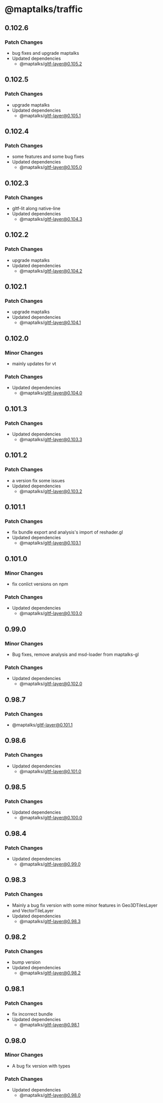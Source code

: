 # @maptalks/traffic

## 0.102.6

### Patch Changes

- bug fixes and upgrade maptalks
- Updated dependencies
  - @maptalks/gltf-layer@0.105.2

## 0.102.5

### Patch Changes

- upgrade maptalks
- Updated dependencies
  - @maptalks/gltf-layer@0.105.1

## 0.102.4

### Patch Changes

- some features and some bug fixes
- Updated dependencies
  - @maptalks/gltf-layer@0.105.0

## 0.102.3

### Patch Changes

- gltf-lit along native-line
- Updated dependencies
  - @maptalks/gltf-layer@0.104.3

## 0.102.2

### Patch Changes

- upgrade maptalks
- Updated dependencies
  - @maptalks/gltf-layer@0.104.2

## 0.102.1

### Patch Changes

- upgrade maptalks
- Updated dependencies
  - @maptalks/gltf-layer@0.104.1

## 0.102.0

### Minor Changes

- mainly updates for vt

### Patch Changes

- Updated dependencies
  - @maptalks/gltf-layer@0.104.0

## 0.101.3

### Patch Changes

- Updated dependencies
  - @maptalks/gltf-layer@0.103.3

## 0.101.2

### Patch Changes

- a version fix some issues
- Updated dependencies
  - @maptalks/gltf-layer@0.103.2

## 0.101.1

### Patch Changes

- fix bundle export and analysis's import of reshader.gl
- Updated dependencies
  - @maptalks/gltf-layer@0.103.1

## 0.101.0

### Minor Changes

- fix conlict versions on npm

### Patch Changes

- Updated dependencies
  - @maptalks/gltf-layer@0.103.0

## 0.99.0

### Minor Changes

- Bug fixes, remove analysis and msd-loader from maptalks-gl

### Patch Changes

- Updated dependencies
  - @maptalks/gltf-layer@0.102.0

## 0.98.7

### Patch Changes

- @maptalks/gltf-layer@0.101.1

## 0.98.6

### Patch Changes

- Updated dependencies
  - @maptalks/gltf-layer@0.101.0

## 0.98.5

### Patch Changes

- Updated dependencies
  - @maptalks/gltf-layer@0.100.0

## 0.98.4

### Patch Changes

- Updated dependencies
  - @maptalks/gltf-layer@0.99.0

## 0.98.3

### Patch Changes

- Mainly a bug fix version with some minor features in Geo3DTilesLayer and VectorTileLayer
- Updated dependencies
  - @maptalks/gltf-layer@0.98.3

## 0.98.2

### Patch Changes

- bump version
- Updated dependencies
  - @maptalks/gltf-layer@0.98.2

## 0.98.1

### Patch Changes

- fix incorrect bundle
- Updated dependencies
  - @maptalks/gltf-layer@0.98.1

## 0.98.0

### Minor Changes

- A bug fix version with types

### Patch Changes

- Updated dependencies
  - @maptalks/gltf-layer@0.98.0
